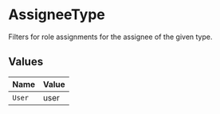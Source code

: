 # AssigneeType

Filters for role assignments for the assignee of the given type.


## Values

| Name   | Value  |
| ------ | ------ |
| `User` | user   |